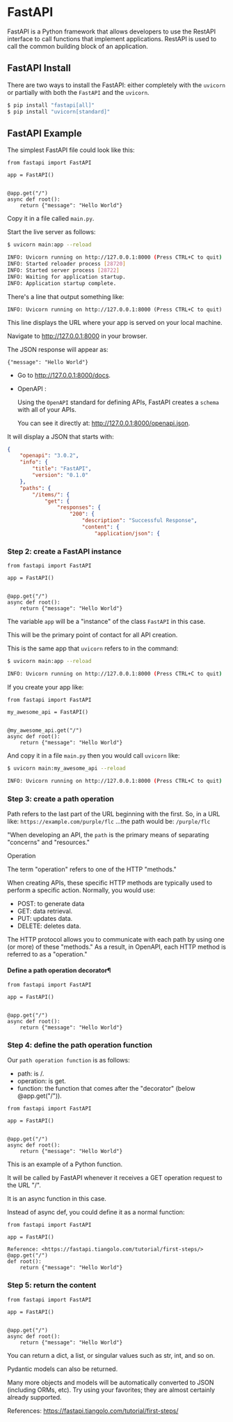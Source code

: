 # FastAPI 

FastAPI is a Python framework that allows developers to use the
RestAPI interface to call functions that implement
applications. RestAPI is used to call the common building block of an
application.


## FastAPI Install

There are two ways to install the FastAPI: either completely with the
`uvicorn` or partially with both the `FastAPI` and the `uvicorn`.

```bash
$ pip install "fastapi[all]"
$ pip install "uvicorn[standard]"
```

## FastAPI Example

The simplest FastAPI file could look like this:

```
from fastapi import FastAPI

app = FastAPI()


@app.get("/")
async def root():
    return {"message": "Hello World"}
```

Copy it in a file called `main.py`.

Start the live server as follows:

``` bash
$ uvicorn main:app --reload 

INFO: Uvicorn running on http://127.0.0.1:8000 (Press CTRL+C to quit)
INFO: Started reloader process [28720]
INFO: Started server process [28722]
INFO: Waiting for application startup.
INFO: Application startup complete.

```

There's a line that output something like:

```
INFO: Uvicorn running on http://127.0.0.1:8000 (Press CTRL+C to quit)
```

This line displays the URL where your app is served on your local machine.

Navigate to http://127.0.0.1:8000 in your browser.

The JSON response will appear as:

```
{"message": "Hello World"}
```

* Go to http://127.0.0.1:8000/docs.

* OpenAPI :

  Using the `OpenAPI` standard for defining APIs, FastAPI creates a `schema` with all of your APIs.

  You can see it directly at: http://127.0.0.1:8000/openapi.json.

It will display a JSON that starts with:

```json
{
    "openapi": "3.0.2",
    "info": {
        "title": "FastAPI",
        "version": "0.1.0"
    },
    "paths": {
        "/items/": {
            "get": {
                "responses": {
                    "200": {
                        "description": "Successful Response",
                        "content": {
                            "application/json": {


```

### Step 2: create a FastAPI instance

```
from fastapi import FastAPI

app = FastAPI()


@app.get("/")
async def root():
    return {"message": "Hello World"}
```

The variable `app` will be a "instance" of the class `FastAPI` in this
case.

This will be the primary point of contact for all API creation.

This is the same app that `uvicorn` refers to in the command:

``` bash
$ uvicorn main:app --reload

INFO: Uvicorn running on http://127.0.0.1:8000 (Press CTRL+C to quit)
```

If you create your app like:

```
from fastapi import FastAPI

my_awesome_api = FastAPI()


@my_awesome_api.get("/")
async def root():
    return {"message": "Hello World"}
```
And copy it in a file `main.py` then you would call `uvicorn` like:

``` bash
$ uvicorn main:my_awesome_api --reload

INFO: Uvicorn running on http://127.0.0.1:8000 (Press CTRL+C to quit)
```

### Step 3: create a path operation

Path refers to the last part of the URL beginning with the first.  So,
in a URL like: `https://example.com/purple/flc` ...the path would be:
`/purple/flc`

"When developing an API, the `path` is the primary means of separating
"concerns" and "resources."

Operation

The term "operation" refers to one of the HTTP "methods."

When creating APIs, these specific HTTP methods are typically used to
perform a specific action.  Normally, you would use:

* POST: to generate data
* GET:  data retrieval.
* PUT:  updates data.
* DELETE: deletes data.

The HTTP protocol allows you to communicate with each path by using
one (or more) of these "methods."  As a result, in OpenAPI, each HTTP
method is referred to as a "operation."

#### Define a path operation decorator¶

```
from fastapi import FastAPI

app = FastAPI()


@app.get("/")
async def root():
    return {"message": "Hello World"}
```

### Step 4: define the path operation function

Our `path operation function` is as follows:

* path: is /.
* operation: is get.
* function: the function that comes after the "decorator" (below @app.get("/")).

```
from fastapi import FastAPI

app = FastAPI()


@app.get("/")
async def root():
    return {"message": "Hello World"}
```
This is an example of a Python function.

It will be called by FastAPI whenever it receives a GET operation
request to the URL "/".

It is an async function in this case.

Instead of async def, you could define it as a normal function:

```
from fastapi import FastAPI

app = FastAPI()

Reference: <https://fastapi.tiangolo.com/tutorial/first-steps/>
@app.get("/")
def root():
    return {"message": "Hello World"}
```


### Step 5: return the content
```
from fastapi import FastAPI

app = FastAPI()


@app.get("/")
async def root():
    return {"message": "Hello World"}
```

You can return a dict, a list, or singular values such as str, int,
and so on.

Pydantic models can also be returned.

Many more objects and models will be automatically converted to JSON
(including ORMs, etc). Try using your favorites; they are almost
certainly already supported.


References: <https://fastapi.tiangolo.com/tutorial/first-steps/>
